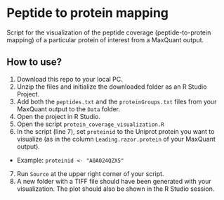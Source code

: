 # Peptide to protein mapping

Script for the visualization of the peptide coverage (peptide-to-protein mapping) of a particular protein of interest from a MaxQuant output.  

## How to use?

1. Download this repo to your local PC.
2. Unzip the files and initialize the downloaded folder as an R Studio Project.
3. Add both the `peptides.txt` and the `proteinGroups.txt` files from your MaxQuant output to the `Data` folder.
4. Open the project in R Studio.
5. Open the script `protein_coverage_visualization.R`
6. In the script (line 7), set `proteinid` to the Uniprot protein you want to visualize (as in the column `Leading.razor.protein` of your MaxQuant output). 
  - Example: `proteinid <- "A0A024QZX5"`
7. Run `Source` at the upper right corner of your script.
8. A new folder with a TIFF file should have been generated with your visualization. The plot should also be shown in the R Studio session.

